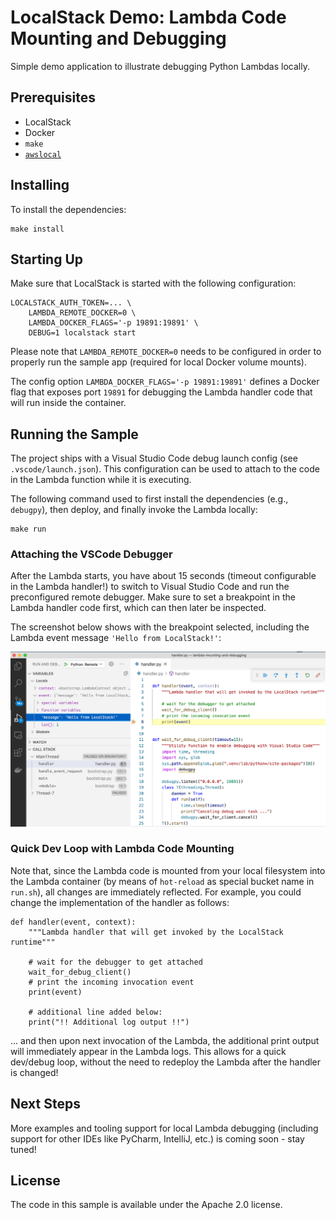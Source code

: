 # LocalStack Demo: Lambda Code Mounting and Debugging

Simple demo application to illustrate debugging Python Lambdas locally.

## Prerequisites

* LocalStack
* Docker
* `make`
* [`awslocal`](https://github.com/localstack/awscli-local)

## Installing

To install the dependencies:
```
make install
```

## Starting Up

Make sure that LocalStack is started with the following configuration:
```
LOCALSTACK_AUTH_TOKEN=... \
    LAMBDA_REMOTE_DOCKER=0 \
    LAMBDA_DOCKER_FLAGS='-p 19891:19891' \
    DEBUG=1 localstack start
```

Please note that `LAMBDA_REMOTE_DOCKER=0` needs to be configured in order to properly run the sample app (required for local Docker volume mounts).

The config option `LAMBDA_DOCKER_FLAGS='-p 19891:19891'` defines a Docker flag that exposes port `19891` for debugging the Lambda handler code that will run inside the container.

## Running the Sample

The project ships with a Visual Studio Code debug launch config (see `.vscode/launch.json`). This configuration can be used to attach to the code in the Lambda function while it is executing.

The following command used to first install the dependencies (e.g., `debugpy`), then deploy, and finally invoke the Lambda locally:

```
make run
```

### Attaching the VSCode Debugger

After the Lambda starts, you have about 15 seconds (timeout configurable in the Lambda handler!) to switch to Visual Studio Code and run the preconfigured remote debugger. Make sure to set a breakpoint in the Lambda handler code first, which can then later be inspected.

The screenshot below shows with the breakpoint selected, including the Lambda event message `'Hello from LocalStack!'`:

<img src="vscode-debugging.png"/>

### Quick Dev Loop with Lambda Code Mounting

Note that, since the Lambda code is mounted from your local filesystem into the Lambda container (by means of `hot-reload` as special bucket name in `run.sh`), all changes are immediately reflected. For example, you could change the implementation of the handler as follows:
```
def handler(event, context):
    """Lambda handler that will get invoked by the LocalStack runtime"""

    # wait for the debugger to get attached
    wait_for_debug_client()
    # print the incoming invocation event
    print(event)

    # additional line added below:
    print("!! Additional log output !!")
```
... and then upon next invocation of the Lambda, the additional print output will immediately appear in the Lambda logs. This allows for a quick dev/debug loop, without the need to redeploy the Lambda after the handler is changed!

## Next Steps

More examples and tooling support for local Lambda debugging (including support for other IDEs like PyCharm, IntelliJ, etc.) is coming soon - stay tuned!

## License

The code in this sample is available under the Apache 2.0 license.
